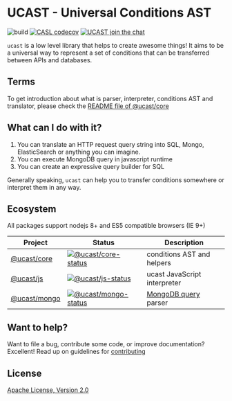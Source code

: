 # UCAST - Universal Conditions AST

![build](https://github.com/stalniy/ucast/workflows/CI/badge.svg)
[![CASL codecov](https://codecov.io/gh/stalniy/ucast/branch/master/graph/badge.svg)](https://codecov.io/gh/stalniy/ucast)
[![UCAST join the chat](https://badges.gitter.im/Join%20Chat.svg)](https://gitter.im/stalniy-ucast/community)

`ucast` is a low level library that helps to create awesome things! It aims to be a universal way to represent a set of conditions that can be transferred between APIs and databases.

## Terms

To get introduction about what is parser, interpreter, conditions AST and translator, please check the [README file of @ucast/core](./packages/core/README.md)

## What can I do with it?

1. You can translate an HTTP request query string into SQL, Mongo, ElasticSearch or anything you can imagine.
2. You can execute MongoDB query in javascript runtime
3. You can create an expressive query builder for SQL

Generally speaking, `ucast` can help you to transfer conditions somewhere or interpret them in any way.

## Ecosystem

All packages support nodejs 8+ and ES5 compatible browsers (IE 9+)

| Project           | Status                               | Description |
|-------------------|--------------------------------------|-------------|
| [@ucast/core]     | [![@ucast/core-status]][@ucast/core-package] | conditions AST and helpers |
| [@ucast/js]       | [![@ucast/js-status]][@ucast/js-package] | ucast JavaScript interpreter |
| [@ucast/mongo]    | [![@ucast/mongo-status]][@ucast/mongo-package] | [MongoDB query] parser |

[MongoDB query]: http://docs.mongodb.org/manual/reference/operator/query/

[@ucast/core]: packages/core
[@ucast/js]: packages/js
[@ucast/mongo]: packages/mongo

[@ucast/core-status]: https://img.shields.io/npm/v/@ucast/core.svg
[@ucast/js-status]: https://img.shields.io/npm/v/@ucast/js.svg
[@ucast/mongo-status]: https://img.shields.io/npm/v/@ucast/mongo.svg

[@ucast/core-package]: https://www.npmjs.com/package/@ucast/core
[@ucast/js-package]: https://www.npmjs.com/package/@ucast/js
[@ucast/mongo-package]: https://www.npmjs.com/package/@ucast/mongo

## Want to help?

Want to file a bug, contribute some code, or improve documentation? Excellent! Read up on guidelines for [contributing]

## License

[Apache License, Version 2.0](http://www.apache.org/licenses/LICENSE-2.0)

[contributing]: https://github.com/stalniy/uscast/blob/master/CONTRIBUTING.md
